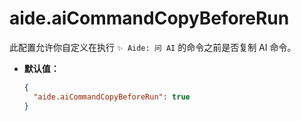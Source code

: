 # aide.aiCommandCopyBeforeRun

此配置允许你自定义在执行 `✨ Aide: 问 AI` 的命令之前是否复制 AI 命令。

- **默认值：**

  ```json
  {
    "aide.aiCommandCopyBeforeRun": true
  }
  ```
